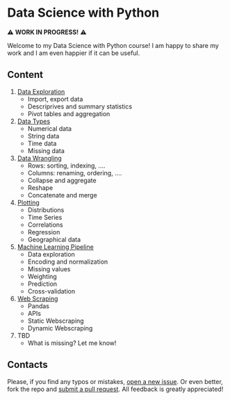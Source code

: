# Data Science with Python

⚠️ **WORK IN PROGRESS!** ⚠️

Welcome to my Data Science with Python course! I am happy to share my work and I am even happier if it can be useful.



## Content

1. [Data Exploration](https://matteocourthoud.github.io/course/data-science/01_data_exploration/)
   - Import, export data
   - Descriprives and summary statistics
   - Pivot tables and aggregation
2. [Data Types](https://matteocourthoud.github.io/course/data-science/02_data_types/)
   - Numerical data
   - String data
   - Time data
   - Missing data
3. [Data Wrangling](https://matteocourthoud.github.io/course/data-science/03_data_wrangling/)
   - Rows: sorting, indexing, ....
   - Columns: renaming, ordering, ....
   - Collapse and aggregate
   - Reshape
   - Concatenate and merge
4. [Plotting](https://matteocourthoud.github.io/course/data-science/04_plotting/)
   - Distributions
   - Time Series
   - Correlations
   - Regression
   - Geographical data
5. [Machine Learning Pipeline](https://matteocourthoud.github.io/course/data-science/05_ml_pipeline/)
   - Data exploration
   - Encoding and normalization
   - Missing values
   - Weighting
   - Prediction
   - Cross-validation
6. [Web Scraping](https://matteocourthoud.github.io/course/data-science/06_web_scraping/)
   - Pandas
   - APIs
   - Static Webscraping
   - Dynamic Webscraping
7. TBD
   - What is missing? Let me know!



## Contacts

Please, if you find any typos or mistakes, [open a new issue](https://help.github.com/articles/creating-an-issue/). Or even better, fork the repo and [submit a pull request](https://help.github.com/articles/creating-a-pull-request-from-a-fork/). All feedback is greatly appreciated!